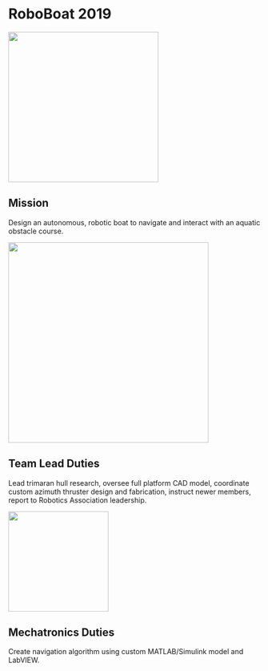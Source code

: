 # RoboBoat 2019
<img src="https://github.com/user-attachments/assets/8dda1f22-c125-45ad-85f7-ad4f9a5094d7" width="300">

## Mission
Design an autonomous, robotic boat to navigate and interact with an aquatic obstacle course. 

<img src="https://github.com/user-attachments/assets/bcceb7cb-56c6-4d19-aafd-18fe0e4e9fa7" width="400">

## Team Lead Duties
Lead trimaran hull research, oversee full platform CAD model, coordinate custom 
azimuth thruster design and fabrication, instruct newer members, report to Robotics Association leadership.

<img src="https://github.com/user-attachments/assets/14c89299-8930-48a4-9519-c6bfe91ff368" width="200">

## Mechatronics Duties
Create navigation algorithm using custom MATLAB/Simulink model and LabVIEW. 

